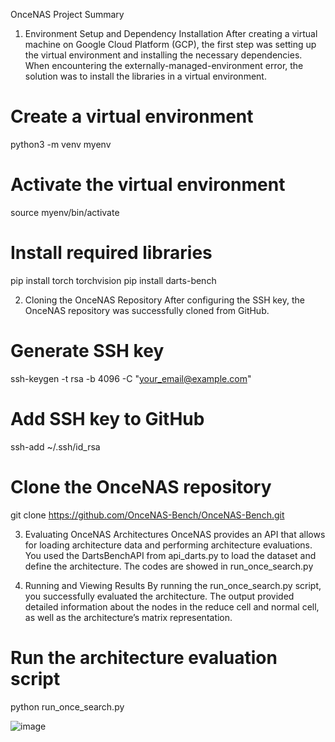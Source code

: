 OnceNAS Project Summary
1. Environment Setup and Dependency Installation
After creating a virtual machine on Google Cloud Platform (GCP), the first step was setting up the virtual environment and installing the necessary dependencies.
When encountering the externally-managed-environment error, the solution was to install the libraries in a virtual environment.

# Create a virtual environment
python3 -m venv myenv

# Activate the virtual environment
source myenv/bin/activate

# Install required libraries
pip install torch torchvision
pip install darts-bench


2. Cloning the OnceNAS Repository
After configuring the SSH key, the OnceNAS repository was successfully cloned from GitHub.

# Generate SSH key
ssh-keygen -t rsa -b 4096 -C "your_email@example.com"

# Add SSH key to GitHub
ssh-add ~/.ssh/id_rsa

# Clone the OnceNAS repository
git clone https://github.com/OnceNAS-Bench/OnceNAS-Bench.git

3. Evaluating OnceNAS Architectures
OnceNAS provides an API that allows for loading architecture data and performing architecture evaluations. You used the DartsBenchAPI from api_darts.py to load the dataset and define the architecture.
The codes are showed in run_once_search.py


4. Running and Viewing Results
By running the run_once_search.py script, you successfully evaluated the architecture. The output provided detailed information about the nodes in the reduce cell and normal cell, as well as the architecture’s matrix representation.
# Run the architecture evaluation script
python run_once_search.py

![image](https://github.com/user-attachments/assets/3e96315f-c75a-4bf8-9688-177f795924b2)

